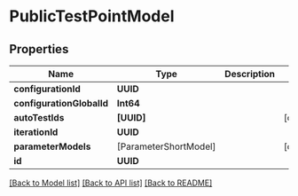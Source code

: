 # PublicTestPointModel

## Properties
Name | Type | Description | Notes
------------ | ------------- | ------------- | -------------
**configurationId** | **UUID** |  | 
**configurationGlobalId** | **Int64** |  | 
**autoTestIds** | **[UUID]** |  | [optional] 
**iterationId** | **UUID** |  | 
**parameterModels** | [ParameterShortModel] |  | [optional] 
**id** | **UUID** |  | 

[[Back to Model list]](../README.md#documentation-for-models) [[Back to API list]](../README.md#documentation-for-api-endpoints) [[Back to README]](../README.md)


